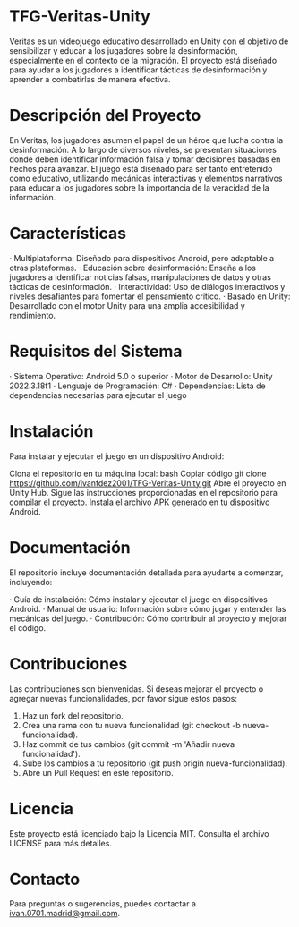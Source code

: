 # TFG-Veritas-Unity

Veritas es un videojuego educativo desarrollado en Unity con el objetivo de sensibilizar y educar a los jugadores sobre la desinformación, especialmente en el contexto de la migración. El proyecto está diseñado para ayudar a los jugadores a identificar tácticas de desinformación y aprender a combatirlas de manera efectiva.

# Descripción del Proyecto
En Veritas, los jugadores asumen el papel de un héroe que lucha contra la desinformación. A lo largo de diversos niveles, se presentan situaciones donde deben identificar información falsa y tomar decisiones basadas en hechos para avanzar. El juego está diseñado para ser tanto entretenido como educativo, utilizando mecánicas interactivas y elementos narrativos para educar a los jugadores sobre la importancia de la veracidad de la información.

# Características
· Multiplataforma: Diseñado para dispositivos Android, pero adaptable a otras plataformas.
· Educación sobre desinformación: Enseña a los jugadores a identificar noticias falsas, manipulaciones de datos y otras tácticas de desinformación.
· Interactividad: Uso de diálogos interactivos y niveles desafiantes para fomentar el pensamiento crítico.
· Basado en Unity: Desarrollado con el motor Unity para una amplia accesibilidad y rendimiento.
# Requisitos del Sistema
· Sistema Operativo: Android 5.0 o superior
· Motor de Desarrollo: Unity 2022.3.18f1
· Lenguaje de Programación: C#
· Dependencias: Lista de dependencias necesarias para ejecutar el juego
# Instalación
Para instalar y ejecutar el juego en un dispositivo Android:

Clona el repositorio en tu máquina local:
bash
Copiar código
git clone https://github.com/ivanfdez2001/TFG-Veritas-Unity.git
Abre el proyecto en Unity Hub.
Sigue las instrucciones proporcionadas en el repositorio para compilar el proyecto.
Instala el archivo APK generado en tu dispositivo Android.
# Documentación
El repositorio incluye documentación detallada para ayudarte a comenzar, incluyendo:

· Guía de instalación: Cómo instalar y ejecutar el juego en dispositivos Android.
· Manual de usuario: Información sobre cómo jugar y entender las mecánicas del juego.
· Contribución: Cómo contribuir al proyecto y mejorar el código.
# Contribuciones
Las contribuciones son bienvenidas. Si deseas mejorar el proyecto o agregar nuevas funcionalidades, por favor sigue estos pasos:

 1. Haz un fork del repositorio.
 2. Crea una rama con tu nueva funcionalidad (git checkout -b nueva-funcionalidad).
 3. Haz commit de tus cambios (git commit -m 'Añadir nueva funcionalidad').
 4. Sube los cambios a tu repositorio (git push origin nueva-funcionalidad).
 5. Abre un Pull Request en este repositorio.
# Licencia
Este proyecto está licenciado bajo la Licencia MIT. Consulta el archivo LICENSE para más detalles.

# Contacto
Para preguntas o sugerencias, puedes contactar a ivan.0701.madrid@gmail.com.
